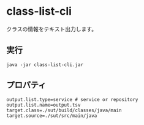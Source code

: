 # class-list-cli

クラスの情報をテキスト出力します。

## 実行

```
java -jar class-list-cli.jar 
```

## プロパティ

```
output.list.type=service # service or repository
output.list.name=output.tsv
target.class=./sut/build/classes/java/main
target.source=./sut/src/main/java
```
